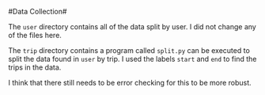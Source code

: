 #Data Collection#

The `user` directory contains all of the data split by user. I did not change any of the files here.

The `trip` directory contains a program called `split.py` can be executed to split the data found in `user` by trip. I used the labels `start` and `end` to find the trips in the data.

I think that there still needs to be error checking for this to be more robust.
